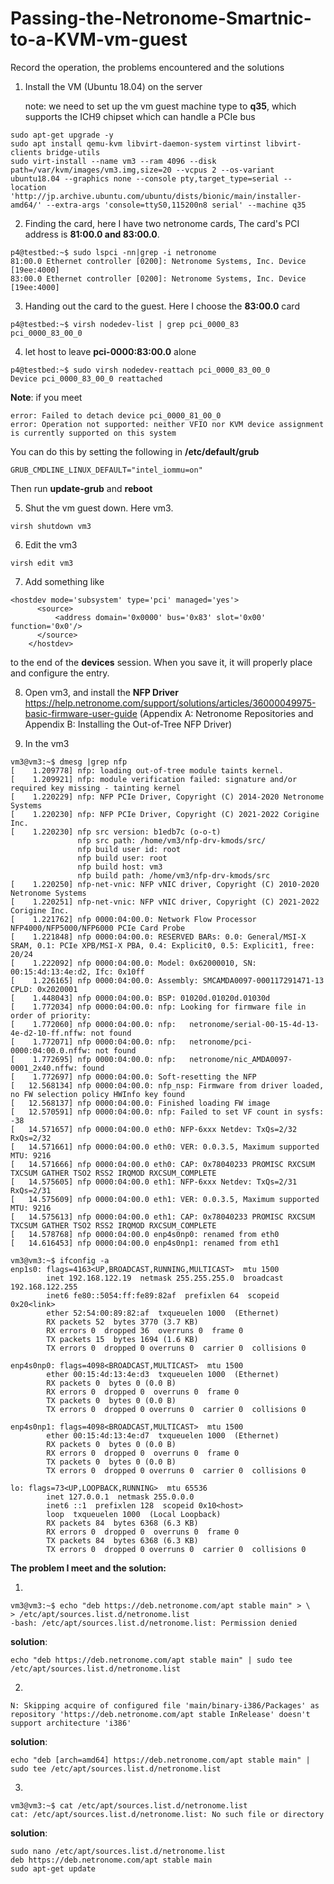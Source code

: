 # Passing-the-Netronome-Smartnic-to-a-KVM-vm-guest
Record the operation, the problems encountered and the solutions


1. Install the VM (Ubuntu 18.04) on the server

   note: we need to set up the vm guest machine type to **q35**, which supports the ICH9 chipset which can handle a PCIe bus
```
sudo apt-get upgrade -y
sudo apt install qemu-kvm libvirt-daemon-system virtinst libvirt-clients bridge-utils
sudo virt-install --name vm3 --ram 4096 --disk path=/var/kvm/images/vm3.img,size=20 --vcpus 2 --os-variant ubuntu18.04 --graphics none --console pty,target_type=serial --location 'http://jp.archive.ubuntu.com/ubuntu/dists/bionic/main/installer-amd64/' --extra-args 'console=ttyS0,115200n8 serial' --machine q35
```
2. Finding the card, here I have two netronome cards, The card's PCI address is **81:00.0 and 83:00.0**.
```
p4@testbed:~$ sudo lspci -nn|grep -i netronome
81:00.0 Ethernet controller [0200]: Netronome Systems, Inc. Device [19ee:4000]
83:00.0 Ethernet controller [0200]: Netronome Systems, Inc. Device [19ee:4000]
```
3. Handing out the card to the guest. Here I choose the **83:00.0** card
```
p4@testbed:~$ virsh nodedev-list | grep pci_0000_83
pci_0000_83_00_0
```
4. let host to leave **pci-0000:83:00.0** alone
```
p4@testbed:~$ sudo virsh nodedev-reattach pci_0000_83_00_0
Device pci_0000_83_00_0 reattached
```

**Note**: if you meet 

```
error: Failed to detach device pci_0000_81_00_0
error: Operation not supported: neither VFIO nor KVM device assignment is currently supported on this system
```
You can do this by setting the following in **/etc/default/grub**
```
GRUB_CMDLINE_LINUX_DEFAULT="intel_iommu=on"
```
Then run **update-grub** and **reboot**

5. Shut the vm guest down. Here vm3.
```
virsh shutdown vm3
```

6. Edit the vm3
```
virsh edit vm3
```
7. Add something like
```
<hostdev mode='subsystem' type='pci' managed='yes'>
      <source>
          <address domain='0x0000' bus='0x83' slot='0x00' function='0x0'/>
      </source>
    </hostdev>
```
to the end of the **devices** session. When you save it, it will properly place and configure the entry.

8. Open vm3, and install the **NFP Driver**
https://help.netronome.com/support/solutions/articles/36000049975-basic-firmware-user-guide (Appendix A: Netronome Repositories and Appendix B: Installing the Out-of-Tree NFP Driver)

9. In the vm3
```
vm3@vm3:~$ dmesg |grep nfp
[    1.209778] nfp: loading out-of-tree module taints kernel.
[    1.209921] nfp: module verification failed: signature and/or required key missing - tainting kernel
[    1.220229] nfp: NFP PCIe Driver, Copyright (C) 2014-2020 Netronome Systems
[    1.220230] nfp: NFP PCIe Driver, Copyright (C) 2021-2022 Corigine Inc.
[    1.220230] nfp src version: b1edb7c (o-o-t)
               nfp src path: /home/vm3/nfp-drv-kmods/src/
               nfp build user id: root
               nfp build user: root
               nfp build host: vm3
               nfp build path: /home/vm3/nfp-drv-kmods/src
[    1.220250] nfp-net-vnic: NFP vNIC driver, Copyright (C) 2010-2020 Netronome Systems
[    1.220251] nfp-net-vnic: NFP vNIC driver, Copyright (C) 2021-2022 Corigine Inc.
[    1.221762] nfp 0000:04:00.0: Network Flow Processor NFP4000/NFP5000/NFP6000 PCIe Card Probe
[    1.221848] nfp 0000:04:00.0: RESERVED BARs: 0.0: General/MSI-X SRAM, 0.1: PCIe XPB/MSI-X PBA, 0.4: Explicit0, 0.5: Explicit1, free: 20/24
[    1.222092] nfp 0000:04:00.0: Model: 0x62000010, SN: 00:15:4d:13:4e:d2, Ifc: 0x10ff
[    1.226165] nfp 0000:04:00.0: Assembly: SMCAMDA0097-000117291471-13 CPLD: 0x2020001
[    1.448043] nfp 0000:04:00.0: BSP: 01020d.01020d.01030d
[    1.772034] nfp 0000:04:00.0: nfp: Looking for firmware file in order of priority:
[    1.772060] nfp 0000:04:00.0: nfp:   netronome/serial-00-15-4d-13-4e-d2-10-ff.nffw: not found
[    1.772071] nfp 0000:04:00.0: nfp:   netronome/pci-0000:04:00.0.nffw: not found
[    1.772695] nfp 0000:04:00.0: nfp:   netronome/nic_AMDA0097-0001_2x40.nffw: found
[    1.772697] nfp 0000:04:00.0: Soft-resetting the NFP
[   12.568134] nfp 0000:04:00.0: nfp_nsp: Firmware from driver loaded, no FW selection policy HWInfo key found
[   12.568137] nfp 0000:04:00.0: Finished loading FW image
[   12.570591] nfp 0000:04:00.0: nfp: Failed to set VF count in sysfs: -38
[   14.571657] nfp 0000:04:00.0 eth0: NFP-6xxx Netdev: TxQs=2/32 RxQs=2/32
[   14.571661] nfp 0000:04:00.0 eth0: VER: 0.0.3.5, Maximum supported MTU: 9216
[   14.571666] nfp 0000:04:00.0 eth0: CAP: 0x78040233 PROMISC RXCSUM TXCSUM GATHER TSO2 RSS2 IRQMOD RXCSUM_COMPLETE 
[   14.575605] nfp 0000:04:00.0 eth1: NFP-6xxx Netdev: TxQs=2/31 RxQs=2/31
[   14.575609] nfp 0000:04:00.0 eth1: VER: 0.0.3.5, Maximum supported MTU: 9216
[   14.575613] nfp 0000:04:00.0 eth1: CAP: 0x78040233 PROMISC RXCSUM TXCSUM GATHER TSO2 RSS2 IRQMOD RXCSUM_COMPLETE 
[   14.578768] nfp 0000:04:00.0 enp4s0np0: renamed from eth0
[   14.616453] nfp 0000:04:00.0 enp4s0np1: renamed from eth1

```

```
vm3@vm3:~$ ifconfig -a
enp1s0: flags=4163<UP,BROADCAST,RUNNING,MULTICAST>  mtu 1500
        inet 192.168.122.19  netmask 255.255.255.0  broadcast 192.168.122.255
        inet6 fe80::5054:ff:fe89:82af  prefixlen 64  scopeid 0x20<link>
        ether 52:54:00:89:82:af  txqueuelen 1000  (Ethernet)
        RX packets 52  bytes 3770 (3.7 KB)
        RX errors 0  dropped 36  overruns 0  frame 0
        TX packets 15  bytes 1694 (1.6 KB)
        TX errors 0  dropped 0 overruns 0  carrier 0  collisions 0

enp4s0np0: flags=4098<BROADCAST,MULTICAST>  mtu 1500
        ether 00:15:4d:13:4e:d3  txqueuelen 1000  (Ethernet)
        RX packets 0  bytes 0 (0.0 B)
        RX errors 0  dropped 0  overruns 0  frame 0
        TX packets 0  bytes 0 (0.0 B)
        TX errors 0  dropped 0 overruns 0  carrier 0  collisions 0

enp4s0np1: flags=4098<BROADCAST,MULTICAST>  mtu 1500
        ether 00:15:4d:13:4e:d7  txqueuelen 1000  (Ethernet)
        RX packets 0  bytes 0 (0.0 B)
        RX errors 0  dropped 0  overruns 0  frame 0
        TX packets 0  bytes 0 (0.0 B)
        TX errors 0  dropped 0 overruns 0  carrier 0  collisions 0

lo: flags=73<UP,LOOPBACK,RUNNING>  mtu 65536
        inet 127.0.0.1  netmask 255.0.0.0
        inet6 ::1  prefixlen 128  scopeid 0x10<host>
        loop  txqueuelen 1000  (Local Loopback)
        RX packets 84  bytes 6368 (6.3 KB)
        RX errors 0  dropped 0  overruns 0  frame 0
        TX packets 84  bytes 6368 (6.3 KB)
        TX errors 0  dropped 0 overruns 0  carrier 0  collisions 0
```

**The problem I meet and the solution:**

1. 
```
vm3@vm3:~$ echo "deb https://deb.netronome.com/apt stable main" > \
> /etc/apt/sources.list.d/netronome.list
-bash: /etc/apt/sources.list.d/netronome.list: Permission denied
```

**solution**:
```
echo "deb https://deb.netronome.com/apt stable main" | sudo tee /etc/apt/sources.list.d/netronome.list
```
2.
```
N: Skipping acquire of configured file 'main/binary-i386/Packages' as repository 'https://deb.netronome.com/apt stable InRelease' doesn't support architecture 'i386'
```

**solution**:
```
echo "deb [arch=amd64] https://deb.netronome.com/apt stable main" | sudo tee /etc/apt/sources.list.d/netronome.list
```
3.
```
vm3@vm3:~$ cat /etc/apt/sources.list.d/netronome.list
cat: /etc/apt/sources.list.d/netronome.list: No such file or directory
```
**solution**:
```
sudo nano /etc/apt/sources.list.d/netronome.list
deb https://deb.netronome.com/apt stable main
sudo apt-get update
```


